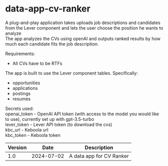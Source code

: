 # data-app-cv-ranker
A plug-and-play application takes uploads job descriptions and candidates from the Lever component and lets the user choose the position he wants to analyze  
The app analyzes the CVs using openAI and outputs ranked results by how much each candidate fits the job description.

Requirements:
- All CVs have to be RTFs

The app is built to use the Lever component tables. 
Specifically:  
- opportunities
- applications
- postings
- resumes

Secrets used:  
openai_token - OpenAI API token (with access to the model you would like to use), currently set up with gpt-3.5-turbo  
lever_token - Lever API token (to download the cvs)  
kbc_url - Keboola url  
kbc_token - Keboola token

| Version |    Date    |       Description        |
|---------|:----------:|:------------------------:|
| 1.0     | 2024-07-02 | A data app for CV Ranker |

